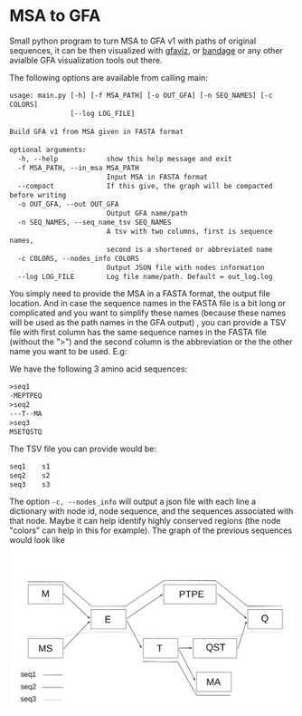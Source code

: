 # MSA to GFA
Small python program to turn MSA to GFA v1 with paths of original sequences, it can be then visualized with [gfaviz](https://github.com/ggonnella/gfaviz), 
or [bandage](https://rrwick.github.io/Bandage/) or any other avialble GFA visualization tools out there.

The following options are available from calling main:
```
usage: main.py [-h] [-f MSA_PATH] [-o OUT_GFA] [-n SEQ_NAMES] [-c COLORS]
               [--log LOG_FILE]

Build GFA v1 from MSA given in FASTA format

optional arguments:
  -h, --help            show this help message and exit
  -f MSA_PATH, --in_msa MSA_PATH
                        Input MSA in FASTA format
  --compact             If this give, the graph will be compacted before writing
  -o OUT_GFA, --out OUT_GFA
                        Output GFA name/path
  -n SEQ_NAMES, --seq_name_tsv SEQ_NAMES
                        A tsv with two columns, first is sequence names,
                        second is a shortened or abbreviated name
  -c COLORS, --nodes_info COLORS
                        Output JSON file with nodes information
  --log LOG_FILE        Log file name/path. Default = out_log.log

```

You simply need to provide the MSA in a FASTA format, the output file location. And in case the sequence names in the FASTA file 
is a bit long or complicated and you want to simplify these names (because these names will be used as the path names in the GFA output) 
, you can provide a TSV file with first column has the same sequence names in the FASTA file (without the ">") and the second column 
is the abbreviation or the the other name you want to be used. E.g:

We have the following 3 amino acid sequences:
```
>seq1
-MEPTPEQ
>seq2
---T--MA
>seq3
MSETQSTQ
```
The TSV file you can provide would be:
```
seq1    s1
seq2    s2
seq3    s3
```

The option `-c, --nodes_info` will output a json file with each line a dictionary with
node id, node sequence, and the sequences associated with that node. Maybe it can help identify 
highly conserved regions (the node "colors" can help in this for example).
The graph of the previous sequences would look like
![alt text](figures/drawing-1.png)
